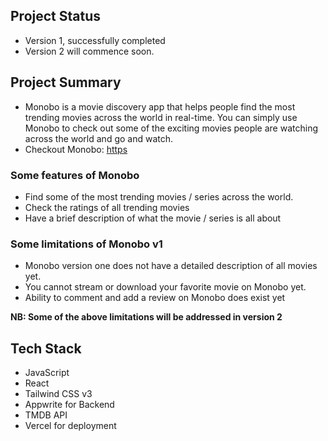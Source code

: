 ## Project Status
- Version 1, successfully completed
- Version 2 will commence soon.

## Project Summary
- Monobo is a movie discovery app that helps people find the most trending movies across the world in real-time. You can simply use Monobo to check out some of the exciting movies people are watching across the world and go and watch.
- Checkout Monobo: [https](https://monobo.vercel.app
)


### Some features of Monobo
- Find some of the most trending movies / series across the world.
- Check the ratings of all trending movies
- Have a brief description of what the movie / series is all about

### Some limitations of Monobo v1
- Monobo version one does not have a detailed description of all movies yet.
- You cannot stream or download your favorite movie on Monobo yet.
- Ability to comment and add a review on Monobo does exist yet

**NB: Some of the above limitations will be addressed in version 2**

## Tech Stack
- JavaScript
- React
- Tailwind CSS v3
- Appwrite for Backend
- TMDB API
- Vercel for deployment


